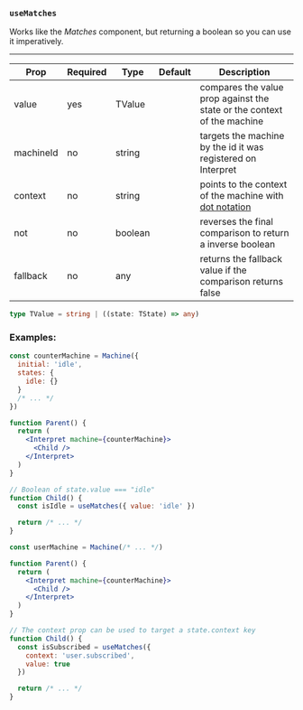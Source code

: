 ### `useMatches`

Works like the _Matches_ component, but returning a boolean so you can use it imperatively.

---

| Prop      | Required | Type    | Default | Description                                                                                   |
| --------- | -------- | ------- | ------- | --------------------------------------------------------------------------------------------- |
| value     | yes      | TValue  |         | compares the value prop against the state or the context of the machine                       |
| machineId | no       | string  |         | targets the machine by the id it was registered on Interpret                                  |
| context   | no       | string  |         | points to the context of the machine with [dot notation](https://lodash.com/docs/4.17.15#get) |
| not       | no       | boolean |         | reverses the final comparison to return a inverse boolean                                     |
| fallback  | no       | any     |         | returns the fallback value if the comparison returns false                                    |

```typescript
type TValue = string | ((state: TState) => any)
```

### Examples:

```jsx
const counterMachine = Machine({
  initial: 'idle',
  states: {
    idle: {}
  }
  /* ... */
})

function Parent() {
  return (
    <Interpret machine={counterMachine}>
      <Child />
    </Interpret>
  )
}

// Boolean of state.value === "idle"
function Child() {
  const isIdle = useMatches({ value: 'idle' })

  return /* ... */
}
```

```jsx
const userMachine = Machine(/* ... */)

function Parent() {
  return (
    <Interpret machine={counterMachine}>
      <Child />
    </Interpret>
  )
}

// The context prop can be used to target a state.context key
function Child() {
  const isSubscribed = useMatches({
    context: 'user.subscribed',
    value: true
  })

  return /* ... */
}
```
